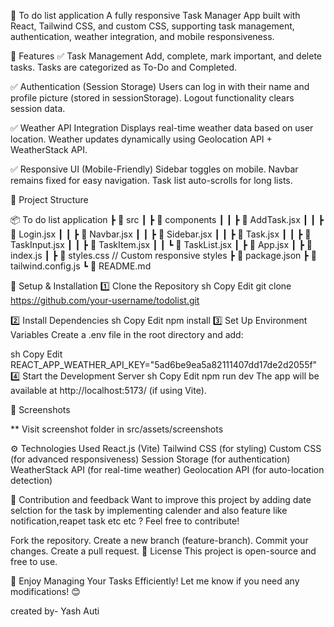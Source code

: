 


📌 To do list application
A fully responsive Task Manager App built with React, Tailwind CSS, and custom CSS, supporting task management, authentication, weather integration, and mobile responsiveness.



🚀 Features
✅ Task Management
Add, complete, mark important, and delete tasks.
Tasks are categorized as To-Do and Completed.


✅ Authentication (Session Storage)
Users can log in with their name and profile picture (stored in sessionStorage).
Logout functionality clears session data.


✅ Weather API Integration
Displays real-time weather data based on user location.
Weather updates dynamically using Geolocation API + WeatherStack API.


✅ Responsive UI (Mobile-Friendly)
Sidebar toggles on mobile.
Navbar remains fixed for easy navigation.
Task list auto-scrolls for long lists.


📂 Project Structure

📦 To do list application
 ┣ 📂 src
 ┃ ┣ 📂 components
 ┃ ┃ ┣ 📜 AddTask.jsx
 ┃ ┃ ┣ 📜 Login.jsx
 ┃ ┃ ┣ 📜 Navbar.jsx
 ┃ ┃ ┣ 📜 Sidebar.jsx
 ┃ ┃ ┣ 📜 Task.jsx
 ┃ ┃ ┣ 📜 TaskInput.jsx
 ┃ ┃ ┣ 📜 TaskItem.jsx
 ┃ ┃ ┗ 📜 TaskList.jsx
 ┃ ┣ 📜 App.jsx
 ┃ ┣ 📜 index.js
 ┃ ┣ 📜 styles.css  // Custom responsive styles
 ┣ 📜 package.json
 ┣ 📜 tailwind.config.js
 ┗ 📜 README.md


🔧 Setup & Installation
1️⃣ Clone the Repository
sh
Copy
Edit
git clone https://github.com/your-username/todolist.git

2️⃣ Install Dependencies
sh
Copy
Edit
npm install
3️⃣ Set Up Environment Variables
Create a .env file in the root directory and add:

sh
Copy
Edit
REACT_APP_WEATHER_API_KEY="5ad6be9ea5a82111407dd17de2d2055f"
4️⃣ Start the Development Server
sh
Copy
Edit
npm run dev
The app will be available at http://localhost:5173/ (if using Vite).

📸 Screenshots


**  Visit screenshot folder in src/assets/screenshots



⚙️ Technologies Used
React.js (Vite)
Tailwind CSS (for styling)
Custom CSS (for advanced responsiveness)
Session Storage (for authentication)
WeatherStack API (for real-time weather)
Geolocation API (for auto-location detection)


🤝 Contribution and feedback
Want to improve this project by adding date selction for the task by implementing calender and also feature like notification,reapet task etc etc ? Feel free to contribute!

Fork the repository.
Create a new branch (feature-branch).
Commit your changes.
Create a pull request.
📜 License
This project is open-source and free to use.

🚀 Enjoy Managing Your Tasks Efficiently!
Let me know if you need any modifications! 😊



created by- Yash Auti 







